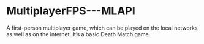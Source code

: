 # MultiplayerFPS---MLAPI
 A first-person multiplayer game, which can be played on the local networks as well as on the internet. It’s a basic Death Match game. 
